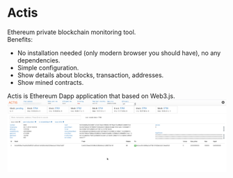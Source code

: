 # Actis
Ethereum private blockchain monitoring tool.<br/>
Benefits:
<ul>
  <li>No installation needed (only modern browser you should have), no any dependencies.</li>
  <li>Simple configuration.</li>
  <li>Show details about blocks, transaction, addresses.</li>
  <li>Show mined contracts.</li>
</ul>

Actis is Ethereum Dapp application that based on Web3.js.
<img src="actis.png" width="720"/>